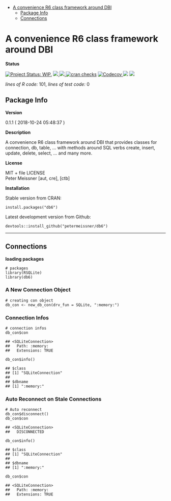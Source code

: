 -   [A convenience R6 class framework around
    DBI](#a-convenience-r6-class-framework-around-dbi)
    -   [Package Info](#package-info)
    -   [Connections](#connections)

<!-- README.md is generated from README.Rmd. Please edit that file -->
A convenience R6 class framework around DBI
===========================================

**Status**

[![Project Status:
WIP.](https://www.repostatus.org/badges/latest/wip.svg)](http://www.repostatus.org/#wip)
<a href="https://travis-ci.org/petermeissner/db6">
<img src="https://api.travis-ci.org/petermeissner/db6.svg?branch=master">
<a/> <a href="https://cran.r-project.org/package=db6">
<img src="http://www.r-pkg.org/badges/version/db6"> </a> [![cran
checks](https://cranchecks.info/badges/summary/reshape)](https://cran.r-project.org/web/checks/check_results_reshape.html)
<a href="https://codecov.io/gh/petermeissner/db6">
<img src="https://codecov.io/gh/petermeissner/db6/branch/master/graph/badge.svg" alt="Codecov" />
</a> <img src="http://cranlogs.r-pkg.org/badges/grand-total/db6">
<img src="http://cranlogs.r-pkg.org/badges/db6">

*lines of R code:* 101, *lines of test code:* 0

Package Info
------------

**Version**

0.1.1 ( 2018-10-24 05:48:37 )

**Description**

A convenience R6 class framework around DBI that provides classes for
connection, db, table, … with methods around SQL verbs create, insert,
update, delete, select, … and many more.

**License**

MIT + file LICENSE <br>Peter Meissner \[aut, cre\], \[ctb\]

**Installation**

Stable version from CRAN:

    install.packages("db6")

Latest development version from Github:

    devtools::install_github("petermeissner/db6")

------------------------------------------------------------------------

Connections
-----------

**loading packages**

    # packages
    library(RSQLite)
    library(db6)

### A New Connection Object

    # creating con object
    db_con <- new_db_con(drv_fun = SQLite, ":memory:")

### Connection Infos

    # connection infos
    db_con$con

    ## <SQLiteConnection>
    ##   Path: :memory:
    ##   Extensions: TRUE

    db_con$info()

    ## $class
    ## [1] "SQLiteConnection"
    ## 
    ## $dbname
    ## [1] ":memory:"

### Auto Reconnect on Stale Connections

    # Auto reconnect
    db_con$disconnect()
    db_con$con

    ## <SQLiteConnection>
    ##   DISCONNECTED

    db_con$info()

    ## $class
    ## [1] "SQLiteConnection"
    ## 
    ## $dbname
    ## [1] ":memory:"

    db_con$con

    ## <SQLiteConnection>
    ##   Path: :memory:
    ##   Extensions: TRUE

